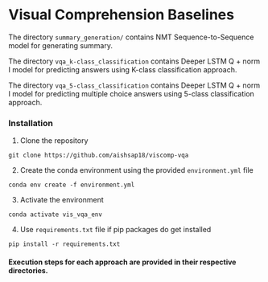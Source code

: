 
# Visual Comprehension Baselines

The directory `summary_generation/` contains NMT Sequence-to-Sequence model for generating summary.

The directory `vqa_k-class_classification` contains Deeper LSTM Q + norm I model for predicting answers using K-class classification approach.

The directory `vqa_5-class_classification` contains Deeper LSTM Q + norm I model for predicting multiple choice answers using 5-class classification approach.


### Installation 

1. Clone the repository
```
git clone https://github.com/aishsap18/viscomp-vqa
```

2. Create the conda environment using the provided `environment.yml` file 
```
conda env create -f environment.yml
```

3. Activate the environment
```
conda activate vis_vqa_env
```

4. Use `requirements.txt` file if pip packages do get installed
```
pip install -r requirements.txt
```

#### Execution steps for each approach are provided in their respective directories.
